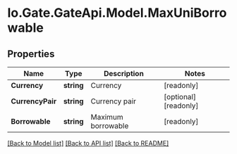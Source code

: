 
# Io.Gate.GateApi.Model.MaxUniBorrowable

## Properties

Name | Type | Description | Notes
------------ | ------------- | ------------- | -------------
**Currency** | **string** | Currency | [readonly] 
**CurrencyPair** | **string** | Currency pair | [optional] [readonly] 
**Borrowable** | **string** | Maximum borrowable | [readonly] 

[[Back to Model list]](../README.md#documentation-for-models)
[[Back to API list]](../README.md#documentation-for-api-endpoints)
[[Back to README]](../README.md)
